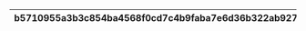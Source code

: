 |b5710955a3b3c854ba4568f0cd7c4b9faba7e6d36b322ab927db783b0f9a20ed|221ce3da117bac8aee25759d8bf11822ef6b472612e6a9c0854db441c1b68e32|97b5879c4719fe7942e237e0549b832ceab52bb80d9db54832db455b1776ce73|28ad84eaf7726443f9bb22b807ad5466e2533899d78169146a910bea14839676|f35f9d681456bb6583f56d9b7e854d1169ccc9439a27bb50476f76081856dfdb|
| --- | --- | --- | --- | --- |